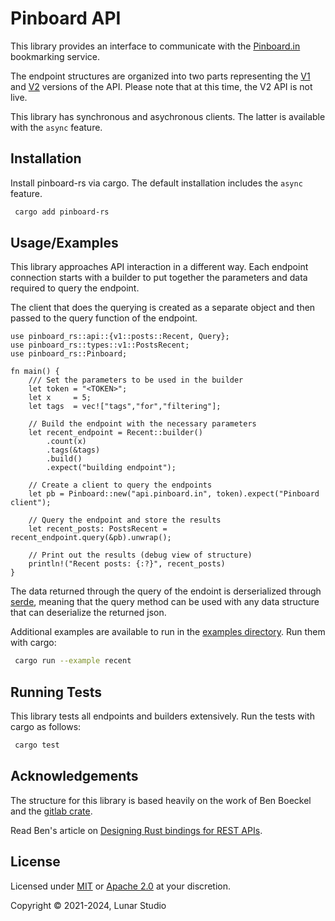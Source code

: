 # Pinboard API

This library provides an interface to communicate with the
[Pinboard.in](https://pinboard.in) bookmarking service.

The endpoint structures are organized into two parts representing the
[V1](https://pinboard.in/api/) and
[V2](https://pinboard.in/api/v2/overview) versions of the API. Please
note that at this time, the V2 API is not live.

This library has synchronous and asychronous clients. The latter is available
with the `async` feature.

## Installation

Install pinboard-rs via cargo. The default installation includes the
`async` feature.

```bash
 cargo add pinboard-rs
```

## Usage/Examples

This library approaches API interaction in a different way. Each
endpoint connection starts with a builder to put together the
parameters and data required to query the endpoint.

The client that does the querying is created as a separate object and
then passed to the query function of the endpoint.

```rust,no_run
use pinboard_rs::api::{v1::posts::Recent, Query};
use pinboard_rs::types::v1::PostsRecent;
use pinboard_rs::Pinboard;

fn main() {
    /// Set the parameters to be used in the builder
    let token = "<TOKEN>";
    let x     = 5;
    let tags  = vec!["tags","for","filtering"];

    // Build the endpoint with the necessary parameters
    let recent_endpoint = Recent::builder()
        .count(x)
        .tags(&tags)
        .build()
        .expect("building endpoint");
        
    // Create a client to query the endpoints
    let pb = Pinboard::new("api.pinboard.in", token).expect("Pinboard client");

    // Query the endpoint and store the results
    let recent_posts: PostsRecent = recent_endpoint.query(&pb).unwrap();
    
    // Print out the results (debug view of structure)
    println!("Recent posts: {:?}", recent_posts)
}
```

The data returned through the query of the endoint is derserialized
through [serde](https://serde.rs/), meaning that the query method can
be used with any data structure that can deserialize the returned json.

Additional examples are available to run in the [examples
directory](examples/).  Run them with cargo:

```bash
 cargo run --example recent
```

## Running Tests

This library tests all endpoints and builders extensively. Run the
tests with cargo as follows:

```bash
 cargo test
```

## Acknowledgements

The structure for this library is based heavily on the work of Ben
Boeckel and the [gitlab crate](https://crates.io/crates/gitlab).

Read Ben's article on [Designing Rust bindings for REST APIs](https://plume.benboeckel.net/~/JustAnotherBlog/designing-rust-bindings-for-rest-ap-is).

## License

Licensed under [MIT](LICENSE-MIT.txt) or [Apache 2.0](LICENSE-APACHE.txt) at your discretion.

Copyright © 2021-2024, Lunar Studio

